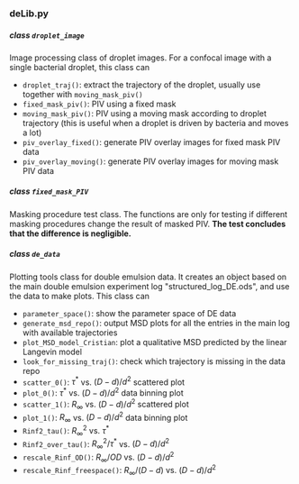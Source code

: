 ### deLib.py

##### class `droplet_image`

Image processing class of droplet images. For a confocal image with a single bacterial droplet, this class can
- `droplet_traj()`: extract the trajectory of the droplet, usually use together with `moving_mask_piv()`
- `fixed_mask_piv()`: PIV using a fixed mask
- `moving_mask_piv()`: PIV using a moving mask according to droplet trajectory (this is useful when a droplet is driven by bacteria and moves a lot)
- `piv_overlay_fixed()`: generate PIV overlay images for fixed mask PIV data
- `piv_overlay_moving()`: generate PIV overlay images for moving mask PIV data

##### class `fixed_mask_PIV`

Masking procedure test class. The functions are only for testing if different masking procedures change the result of masked PIV. **The test concludes that the difference is negligible.**

##### class `de_data`

Plotting tools class for double emulsion data. It creates an object based on the main double emulsion experiment log "structured_log_DE.ods", and use the data to make plots. This class can
- `parameter_space()`: show the parameter space of DE data
- `generate_msd_repo()`: output MSD plots for all the entries in the main log with available trajectories
- `plot_MSD_model_Cristian`: plot a qualitative MSD predicted by the linear Langevin model
- `look_for_missing_traj()`: check which trajectory is missing in the data repo
- `scatter_0()`: $\tau^*$ vs. $(D-d)/d^2$ scattered plot
- `plot_0()`: $\tau^*$ vs. $(D-d)/d^2$ data binning plot
- `scatter_1()`: $R_\infty$ vs. $(D-d)/d^2$ scattered plot
- `plot_1()`: $R_\infty$ vs. $(D-d)/d^2$ data binning plot
- `Rinf2_tau()`: $R_\infty^2$ vs. $\tau^*$
- `Rinf2_over_tau()`: $R_\infty^2/\tau^*$ vs. $(D-d)/d^2$
- `rescale_Rinf_OD()`: $R_\infty/OD$ vs. $(D-d)/d^2$
- `rescale_Rinf_freespace()`: $R_\infty/(D-d)$ vs. $(D-d)/d^2$
